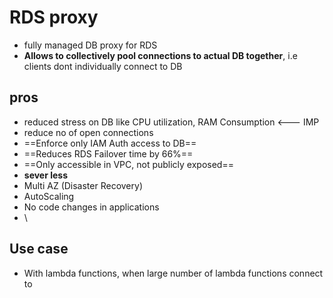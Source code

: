 
# RDS proxy

- fully managed DB proxy for RDS
- **Allows to collectively pool connections to actual DB together**, i.e clients dont individually connect to DB

## pros

- reduced stress on DB like CPU utilization, RAM Consumption <--- IMP
- reduce no of open connections
- ==Enforce only IAM Auth access to DB==
- ==Reduces RDS Failover time by 66%==
- ==Only accessible in VPC, not publicly exposed==
- **sever less**
- Multi AZ (Disaster Recovery)
- AutoScaling
- No code changes in applications
- \

## Use case

- With lambda functions, when large number of lambda functions connect to 